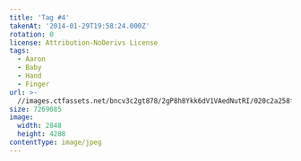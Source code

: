 ```yaml
---
title: 'Tag #4'
takenAt: '2014-01-29T19:58:24.000Z'
rotation: 0
license: Attribution-NoDerivs License
tags:
  - Aaron
  - Baby
  - Hand
  - Finger
url: >-
  //images.ctfassets.net/bncv3c2gt878/2gP8h8Ykk6dV1VAedNutRI/020c2a258f3815210d2df521f82ab5cf/tag-4_12217613773_o
size: 7269085
image:
  width: 2848
  height: 4288
contentType: image/jpeg
---
```


